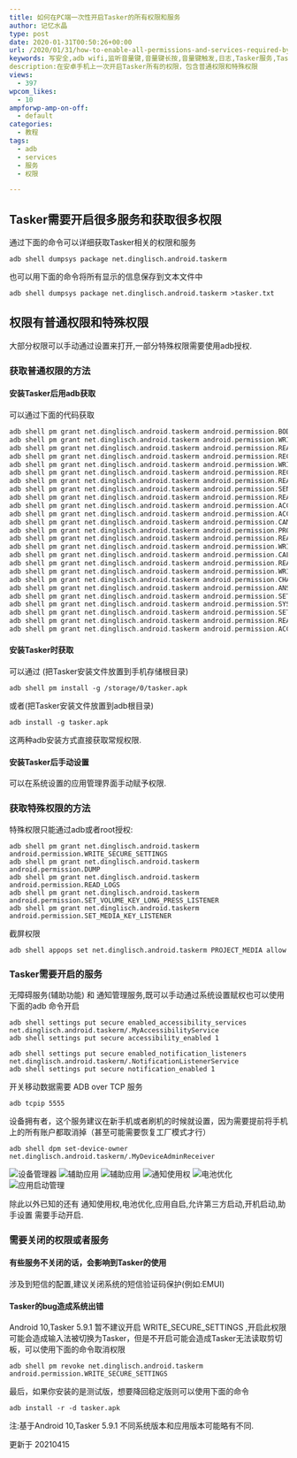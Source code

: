```yaml
---
title: 如何在PC端一次性开启Tasker的所有权限和服务
author: 记忆水晶
type: post
date: 2020-01-31T00:50:26+00:00
url: /2020/01/31/how-to-enable-all-permissions-and-services-required-by-tasker-in-pc.html
keywords: 写安全,adb wifi,监听音量键,音量键长按,音量键触发,日志,Tasker服务,Tasker权限,Tasker电池优化,Tasker自启动,Tasker杀后台,普通权限,特殊权限,ADB over TCP Tasker,Tasker所有的权限,adb shell,tasker adb shell,tasker adb wifi,WRITE_SECURE_SETTINGS,DUMP,READ_LOGS,SET_VOLUME_KEY_LONG_PRESS_LISTENER,SET_MEDIA_KEY_LISTENER,应用启动管理,电池优化,通知使用权,辅助应用,设备管理器
description:在安卓手机上一次开启Tasker所有的权限，包含普通权限和特殊权限
views:
  - 397
wpcom_likes:
  - 10
ampforwp-amp-on-off:
  - default
categories:
  - 教程
tags:
  - adb
  - services
  - 服务
  - 权限

---
```

## Tasker需要开启很多服务和获取很多权限

通过下面的命令可以详细获取Tasker相关的权限和服务

```adb shell dumpsys package net.dinglisch.android.taskerm```

也可以用下面的命令将所有显示的信息保存到文本文件中

```adb shell dumpsys package net.dinglisch.android.taskerm >tasker.txt```

## 权限有普通权限和特殊权限

大部分权限可以手动通过设置来打开,一部分特殊权限需要使用adb授权.

### 获取普通权限的方法

#### 安装Tasker后用adb获取

可以通过下面的代码获取

```adb shell pm grant net.dinglisch.android.taskerm android.permission.PACKAGE_USAGE_STATS
adb shell pm grant net.dinglisch.android.taskerm android.permission.BODY_SENSORS
adb shell pm grant net.dinglisch.android.taskerm android.permission.WRITE_CALL_LOG
adb shell pm grant net.dinglisch.android.taskerm android.permission.READ_CALL_LOG
adb shell pm grant net.dinglisch.android.taskerm android.permission.RECEIVE_SMS
adb shell pm grant net.dinglisch.android.taskerm android.permission.WRITE_EXTERNAL_STORAGE
adb shell pm grant net.dinglisch.android.taskerm android.permission.RECORD_AUDIO
adb shell pm grant net.dinglisch.android.taskerm android.permission.READ_PHONE_STATE
adb shell pm grant net.dinglisch.android.taskerm android.permission.SEND_SMS
adb shell pm grant net.dinglisch.android.taskerm android.permission.READ_SMS
adb shell pm grant net.dinglisch.android.taskerm android.permission.ACCESS_FINE_LOCATION
adb shell pm grant net.dinglisch.android.taskerm android.permission.ACCESS_COARSE_LOCATION
adb shell pm grant net.dinglisch.android.taskerm android.permission.CAMERA
adb shell pm grant net.dinglisch.android.taskerm android.permission.PROCESS_OUTGOING_CALLS
adb shell pm grant net.dinglisch.android.taskerm android.permission.READ_CONTACTS
adb shell pm grant net.dinglisch.android.taskerm android.permission.WRITE_CONTACTS
adb shell pm grant net.dinglisch.android.taskerm android.permission.CALL_PHONE
adb shell pm grant net.dinglisch.android.taskerm android.permission.READ_CALENDAR
adb shell pm grant net.dinglisch.android.taskerm android.permission.WRITE_CALENDAR
adb shell pm grant net.dinglisch.android.taskerm android.permission.CHANGE_CONFIGURATION
adb shell pm grant net.dinglisch.android.taskerm android.permission.ANSWER_PHONE_CALLS
adb shell pm grant net.dinglisch.android.taskerm android.permission.SET_MEDIA_KEY_LISTENER
adb shell pm grant net.dinglisch.android.taskerm android.permission.SYSTEM_ALERT_WINDOW
adb shell pm grant net.dinglisch.android.taskerm android.permission.SET_PROCESS_LIMIT
adb shell pm grant net.dinglisch.android.taskerm android.permission.READ_EXTERNAL_STORAGE
adb shell pm grant net.dinglisch.android.taskerm android.permission.ACCESS_BACKGROUND_LOCATION
```

#### 安装Tasker时获取

可以通过 (把Tasker安装文件放置到手机存储根目录)

```
adb shell pm install -g /storage/0/tasker.apk
```

或者(把Tasker安装文件放置到adb根目录)

```
adb install -g tasker.apk
```

这两种adb安装方式直接获取常规权限.

#### 安装Tasker后手动设置

可以在系统设置的应用管理界面手动赋予权限.

### 获取特殊权限的方法

特殊权限只能通过adb或者root授权:

```
adb shell pm grant net.dinglisch.android.taskerm android.permission.WRITE_SECURE_SETTINGS
adb shell pm grant net.dinglisch.android.taskerm android.permission.DUMP
adb shell pm grant net.dinglisch.android.taskerm android.permission.READ_LOGS
adb shell pm grant net.dinglisch.android.taskerm android.permission.SET_VOLUME_KEY_LONG_PRESS_LISTENER
adb shell pm grant net.dinglisch.android.taskerm android.permission.SET_MEDIA_KEY_LISTENER
```

截屏权限

```
adb shell appops set net.dinglisch.android.taskerm PROJECT_MEDIA allow
```

### Tasker需要开启的服务

无障碍服务(辅助功能) 和 通知管理服务,既可以手动通过系统设置赋权也可以使用下面的adb 命令开启

```
adb shell settings put secure enabled_accessibility_services net.dinglisch.android.taskerm/.MyAccessibilityService
adb shell settings put secure accessibility_enabled 1

adb shell settings put secure enabled_notification_listeners net.dinglisch.android.taskerm/.NotificationListenerService
adb shell settings put secure notification_enabled 1
```

开关移动数据需要 ADB over TCP 服务

```
adb tcpip 5555
```

设备拥有者，这个服务建议在新手机或者刷机的时候就设置，因为需要提前将手机上的所有账户都取消掉（甚至可能需要恢复工厂模式才行）

```
adb shell dpm set-device-owner net.dinglisch.android.taskerm/.MyDeviceAdminReceiver
```

![设备管理器][1] 
![辅助应用][2]
![辅助应用][3]
![通知使用权][4]
![电池优化][5]
![应用启动管理][6]

除此以外已知的还有 通知使用权,电池优化,应用自启,允许第三方启动,开机启动,助手设置 需要手动开启.

### 需要关闭的权限或者服务

#### 有些服务不关闭的话，会影响到Tasker的使用

涉及到短信的配置,建议关闭系统的短信验证码保护(例如:EMUI)

#### Tasker的bug造成系统出错

Android 10,Tasker 5.9.1 暂不建议开启 WRITE\_SECURE\_SETTINGS ,开启此权限可能会造成输入法被切换为Tasker，但是不开启可能会造成Tasker无法读取剪切板，可以使用下面的命令取消权限

```
adb shell pm revoke net.dinglisch.android.taskerm android.permission.WRITE_SECURE_SETTINGS
```

最后，如果你安装的是测试版，想要降回稳定版则可以使用下面的命令

```
adb install -r -d tasker.apk
```

注:基于Android 10,Tasker 5.9.1 不同系统版本和应用版本可能略有不同.


更新于 20210415


[1]: https://ishare-cf.oss-cn-hongkong.aliyuncs.com/2020/01/%E8%AE%BE%E5%A4%87%E7%AE%A1%E7%90%86%E5%99%A8.jpg
[2]: https://ishare-cf.oss-cn-hongkong.aliyuncs.com/2020/01/%E8%BE%85%E5%8A%A9%E5%BA%94%E7%94%A8a.jpg
[3]: https://ishare-cf.oss-cn-hongkong.aliyuncs.com/2020/01/%E8%BE%85%E5%8A%A9%E5%BA%94%E7%94%A8b.jpg
[4]: https://ishare-cf.oss-cn-hongkong.aliyuncs.com/2020/01/%E9%80%9A%E7%9F%A5%E4%BD%BF%E7%94%A8%E6%9D%83.jpg
[5]: https://ishare-cf.oss-cn-hongkong.aliyuncs.com/2020/01/%E7%94%B5%E6%B1%A0%E4%BC%98%E5%8C%96.jpg
[6]: https://ishare-cf.oss-cn-hongkong.aliyuncs.com/2020/01/%E5%BA%94%E7%94%A8%E5%90%AF%E5%8A%A8%E7%AE%A1%E7%90%86.jpg
